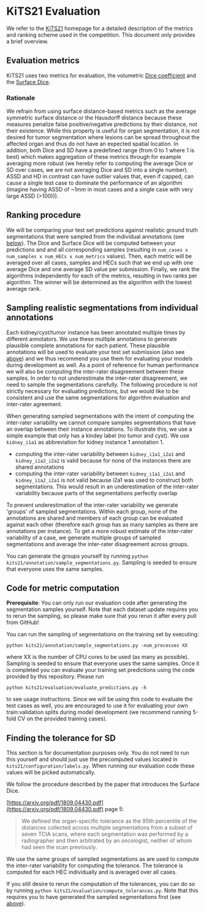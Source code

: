 # KiTS21 Evaluation
We refer to the [KiTS21](https://kits21.kits-challenge.org/) homepage for a detailed description of the metrics and 
ranking scheme used in the competition. This document only provides a brief overview.

## Evaluation metrics
KiTS21 uses two metrics for evaluation, the volumetric 
[Dice coefficient](https://en.wikipedia.org/wiki/S%C3%B8rensen%E2%80%93Dice_coefficient) and the 
[Surface Dice](https://arxiv.org/pdf/1809.04430.pdf). 

### Rationale
We refrain from using surface distance-based metrics such as the average symmetric surface distance or the 
Hausdorff distance because these measures penalize false positive/negative predictions by their distance, not their 
existence. While this property is useful for organ segmentation, it is not desired for tumor segmentation where 
lesions can be spread throughout the affected organ and thus do not have an expected spatial location. In addition, 
both Dice and SD have a predefined range (from 0 to 1 where 1 is best) which makes aggregation of these metrics through 
for example averaging more robust (we hereby refer to computing the average Dice or SD over cases, we are not averaging 
Dice and SD into a single number). ASSD and HD in contrast can have outlier values that, even if capped, can 
cause a single test case to dominate the performance of an algorithm (imagine having ASSD of ~1mm in most cases and 
a single case with very large ASSD (>100))).

## Ranking procedure
We will be comparing your test set predictions against realistic ground truth segmentations that were sampled from the 
individual annotations (see [below](#sampling-realistic-segmentations-from-individual-annotations)). The Dice and 
Surface Dice will be computed between your predictions and 
and all corresponding samples (resulting in `num_cases x num_samples x num_HECs x num_metrics` values). Then, each 
metric will be averaged over all cases, samples and HECs such 
that we end up with one average Dice and one average SD value per submission. Finally, we rank the algorithms 
independently for each of the metrics, resulting in two ranks per algorithm. The winner will be determined as the 
algorithm with the lowest average rank.


## Sampling realistic segmentations from individual annotations
Each kidney/cyst/tumor instance has been annotated multiple times by different annotators. We use these multiple annotations
to generate plausible complete annotations for each patient. These plausible annotations will be used to evaluate your 
test set submission (also see [above](#ranking-procedure)) and we thus recommend you use them for evaluating your 
models during development as well.
As a point of reference for human performance we will also be computing the inter-rater disagreement between these 
samples. In order to not underestimate the inter-rater disagreement, we need to sample the segmentations carefully. 
The following procedure is not strictly necessary for evaluating predictions, but we would like to be consistent and 
use the same segmentations for algorithm evaluation and inter-rater agreement.

When generating sampled segmentations with the intent of computing the inter-rater variability we cannot compare
samples segmentations that have an overlap between their instance annotations. To illustrate this, we use a simple
example that only has a kindey label (no tumor and cyst). We use `kidney_i1a1` as abbreviation for kidney instance 1
annotation 1.

- computing the inter-rater variability between `kidney_i1a1_i2a1` and `kidney_i1a2_i2a2` is valid because for none of the
  instances there are shared annotations
- computing the inter-rater variability between `kidney_i1a1_i2a1` and `kidney_i1a2_i2a1` is not valid because i2a1 was
  used to construct both segmentations. This would result in an underestimation of the inter-rater variability because
  parts of the segmentations perfectly overlap

To prevent underestimation of the inter-rater variability we generate 'groups' of sampled segmentations. Within each
group, none of the annotations are shared and members of each group can be evaluated against each other (therefore
each group has as many samples as there are annotations per instance). To get a more
robust estimate of the inter-rater variability of a case, we generate multiple groups of sampled segmentations and
average the inter-rater disagreement across groups.

You can generate the groups yourself by running `python kits21/annotation/sample_segmentations.py`. Sampling is
seeded to ensure that everyone uses the same samples.

## Code for metric computation
**Prerequisite**: You can only run our evaluation code after generating the segmentation samples yourself. Note that 
each dataset update requires you to rerun the sampling, so please make sure that you rerun it after every pull from 
GitHub! 

You can run the sampling of segmentations on the training set by executing:

`python kits21/annotation/sample_segmentations.py -num_processes XX`

where XX is the number of CPU cores to be used (as many as possible). Sampling is seeded to ensure that everyone uses 
the same samples.
Once it is completed you can evaluate your training set predictions using the code provided by this repository. Please 
run

`python kits21/evaluation/evaluate_predictions.py -h`

to see usage instructions. Since we will be using this code to evaluate the test cases as well, you are 
encouraged to use it for evaluating your own train:validation splits during model development (we recommend running 
5-fold CV on the provided training cases).


## Finding the tolerance for SD
This section is for documentation purposes only. You do not need to run this yourself and should just use the 
precomputed values located in `kits21/configuration/labels.py`. When running our evaluation code these values will 
be picked automatically.

We follow the procedure described by the paper that introduces the Surface Dice.

[https://arxiv.org/pdf/1809.04430.pdf](https://arxiv.org/pdf/1809.04430.pdf) page 5:

> We defined the organ-specific tolerance as the 95th percentile of the distances collected across multiple 
> segmentations from a subset of seven TCIA scans, where each segmentation was performed by a radiographer and then 
> arbitrated by an oncologist, neither of whom had seen the scan previously.

We use the same groups of sampled segmentations as are used to compute the inter-rater variability for computing the 
tolerance. The tolerance is computed for each HEC individually and is averaged over all cases. 

If you still desire to rerun the computation of the tolerances, you can do so by running 
`python kits21/evaluation/compute_tolerances.py`. Note that this requires you to have generated the sampled 
segmentations first (see [above](#sampling-realistic-segmentations-from-individual-annotations)).